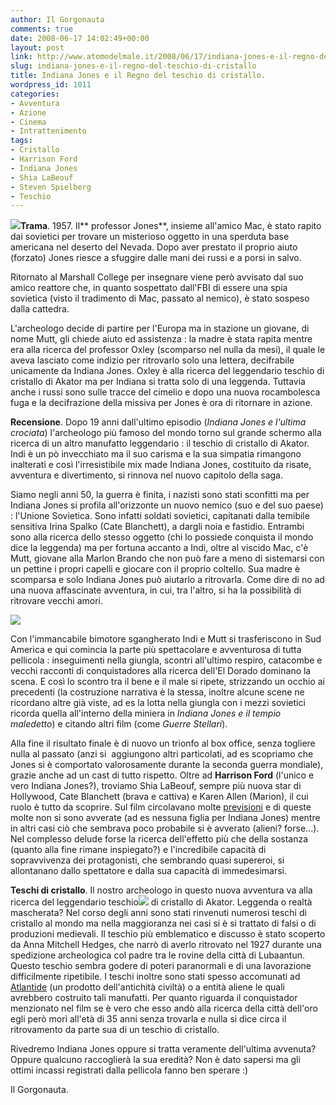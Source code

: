 ```yaml
---
author: Il Gorgonauta
comments: true
date: 2008-06-17 14:02:49+00:00
layout: post
link: http://www.atomodelmale.it/2008/06/17/indiana-jones-e-il-regno-del-teschio-di-cristallo/
slug: indiana-jones-e-il-regno-del-teschio-di-cristallo
title: Indiana Jones e il Regno del teschio di cristallo.
wordpress_id: 1011
categories:
- Avventura
- Azione
- Cinema
- Intrattenimento
tags:
- Cristallo
- Harrison Ford
- Indiana Jones
- Shia LaBeouf
- Steven Spielberg
- Teschio
---
```


**[![](http://www.atomodelmale.it/wp-content/uploads/2008/06/Indiana-Jones-4-300x193.jpg)](http://www.atomodelmale.it/wp-content/uploads/2008/06/Indiana-Jones-4.jpg)Trama**. 1957. Il** professor Jones**, insieme all'amico Mac, è stato rapito dai sovietici per trovare un misterioso oggetto in una sperduta base americana nel deserto del Nevada. Dopo aver prestato il proprio aiuto (forzato) Jones riesce a sfuggire dalle mani dei russi e a porsi in salvo.

Ritornato al Marshall College per insegnare viene però avvisato dal suo amico reattore che, in quanto sospettato dall'FBI di essere una spia sovietica (visto il tradimento di Mac, passato al nemico), è stato sospeso dalla cattedra.

L'archeologo decide di partire per l'Europa ma in stazione un giovane, di nome Mutt, gli chiede aiuto ed assistenza : la madre è stata rapita mentre era alla ricerca del professor Oxley (scomparso nel nulla da mesi), il quale le aveva lasciato come indizio per ritrovarlo solo una lettera, decifrabile unicamente da Indiana Jones. Oxley è alla ricerca del leggendario teschio di cristallo di Akator ma per Indiana si tratta solo di una leggenda. Tuttavia anche i russi sono sulle  tracce del cimelio e dopo una nuova rocambolesca fuga e la decifrazione della missiva per Jones è ora di ritornare in azione.

**Recensione**. Dopo 19 anni dall'ultimo episodio (_Indiana Jones e l'ultima crociata_) l'archeologo più famoso del mondo torno sul grande schermo alla ricerca di un altro manufatto leggendario : il teschio di cristallo di Akator. Indi è un pò invecchiato ma il suo carisma e la sua simpatia rimangono inalterati e così l'irresistibile mix made Indiana Jones, costituito da risate, avventura e divertimento, si rinnova nel nuovo capitolo della saga.

<!-- more -->


Siamo negli anni 50, la guerra è finita, i nazisti sono stati sconfitti ma per Indiana Jones si profila all'orizzonte un nuovo nemico (suo e del suo paese) : l'Unione Sovietica. Sono infatti soldati sovietici, capitanati dalla temibile  sensitiva Irina Spalko (Cate Blanchett), a dargli noia e fastidio. Entrambi sono alla ricerca dello stesso oggetto (chi lo possiede conquista il mondo dice la leggenda) ma per fortuna accanto a Indi, oltre al viscido Mac, c'è Mutt, giovane alla Marlon Brando che non può fare a meno di sistemarsi con un pettine i propri capelli e giocare con il proprio coltello. Sua madre è scomparsa e solo Indiana Jones può aiutarlo a ritrovarla. Come dire di no ad una nuova affascinate avventura, in cui, tra l'altro, si ha la possibilità di ritrovare vecchi amori.


[![](http://www.atomodelmale.it/wp-content/uploads/2008/10/indiana_jones-300x225.jpg)](http://www.atomodelmale.it/wp-content/uploads/2008/10/indiana_jones.jpg)


Con l'immancabile bimotore sgangherato Indi e Mutt si trasferiscono in Sud America e qui comincia la parte più spettacolare e avventurosa di tutta pellicola : inseguimenti nella giungla, scontri all'ultimo respiro, catacombe e vecchi racconti di conquistadores alla ricerca  dell'El Dorado dominano la scena. E così lo scontro tra il bene e il male si ripete, strizzando un occhio ai precedenti (la costruzione narrativa è la stessa, inoltre alcune scene ne ricordano altre già viste, ad es la lotta nella giungla con i mezzi sovietici ricorda quella all'interno della miniera in _Indiana Jones e il tempio maledetto_) e citando altri film (come _Guerre Stellari_).

Alla fine il risultato finale è di nuovo un trionfo al box office, senza togliere nulla al passato (anzi si  aggiungono altri particolati, ad es scopriamo che Jones si è comportato valorosamente durante la seconda guerra mondiale), grazie anche ad un cast di tutto rispetto. Oltre ad **Harrison Ford** (l'unico e vero Indiana Jones?), troviamo Shia LaBeouf, sempre più nuova star di Hollywood, Cate Blanchett (brava e cattiva) e Karen Allen (Marion), il cui ruolo è tutto da scoprire. Sul film circolavano molte [previsioni](http://www.atomodelmale.it/2007/06/28/anticipazioni-indiana-jones-4/) e di queste molte non si sono avverate (ad es nessuna figlia per Indiana Jones) mentre in altri casi ciò che sembrava poco probabile si è avverato (alieni? forse...). Nel complesso delude forse la ricerca dell'effetto più che della sostanza (quanto alla fine rimane inspiegato?) e l'incredibile capacità di sopravvivenza dei protagonisti, che sembrando quasi supereroi, si allontanano dallo spettatore e dalla sua capacità di immedesimarsi. [
](http://atomodelmale.wordpress.com/2007/06/28/anticipazioni-indiana-jones-4/)

**Teschi di cristallo**. Il nostro archeologo in questo nuova avventura va alla ricerca del leggendario teschio![](http://www.atomodelmale.it/wp-content/uploads/2008/10/teschio_cristallo.jpg) di cristallo di Akator. Leggenda o realtà mascherata? Nel corso degli anni sono stati rinvenuti numerosi teschi di cristallo al mondo ma nella maggioranza nei casi si è si trattato di falsi o di produzioni medievali.  Il teschio più emblematico e discusso è stato scoperto da Anna Mitchell Hedges, che narrò di averlo ritrovato nel 1927 durante una spedizione archeologica col padre tra le rovine della città di Lubaantun.  Questo teschio sembra godere di poteri paranormali e di una lavorazione difficilmente ripetibile. I teschi inoltre sono stati spesso accomunati ad [Atlantide](http://atomodelmale.wordpress.com/2007/03/17/il-mito-di-atlantide/) (un prodotto dell'antichità civiltà) o a entità aliene le quali avrebbero costruito tali manufatti. Per quanto riguarda il conquistador menzionato nel film se è vero che esso andò alla ricerca della città dell'oro egli però morì all'età di 35 anni senza trovarla e nulla si dice circa il ritrovamento da parte sua di un teschio di cristallo.

Rivedremo Indiana Jones oppure si tratta veramente dell'ultima avvenuta? Oppure qualcuno raccoglierà la sua eredità? Non è dato sapersi ma gli ottimi incassi registrati dalla pellicola fanno ben sperare :)

Il Gorgonauta.
